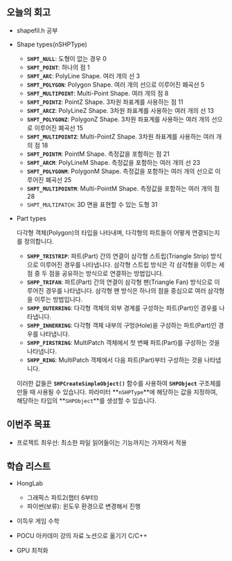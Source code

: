 ## 오늘의 회고

-   shapefil.h 공부
- Shape types(nSHPType)
    - **`SHPT_NULL`**: 도형이 없는 경우 0
    - **`SHPT_POINT`**: 하나의 점 1
    - **`SHPT_ARC`**: PolyLine Shape. 여러 개의 선 3
    - **`SHPT_POLYGON`**: Polygon Shape. 여러 개의 선으로 이루어진 폐곡선 5
    - **`SHPT_MULTIPOINT`**: Multi-Point Shape. 여러 개의 점 8
    - **`SHPT_POINTZ`**: PointZ Shape. 3차원 좌표계를 사용하는 점 11
    - **`SHPT_ARCZ`**: PolyLineZ Shape. 3차원 좌표계를 사용하는 여러 개의 선 13
    - **`SHPT_POLYGONZ`**: PolygonZ Shape. 3차원 좌표계를 사용하는 여러 개의 선으로 이루어진 폐곡선 15
    - **`SHPT_MULTIPOINTZ`**: Multi-PointZ Shape. 3차원 좌표계를 사용하는 여러 개의 점 18
    - **`SHPT_POINTM`**: PointM Shape. 측정값을 포함하는 점 21
    - **`SHPT_ARCM`**: PolyLineM Shape. 측정값을 포함하는 여러 개의 선 23
    - **`SHPT_POLYGONM`**: PolygonM Shape. 측정값을 포함하는 여러 개의 선으로 이루어진 폐곡선 25
    - **`SHPT_MULTIPOINTM`**: Multi-PointM Shape. 측정값을 포함하는 여러 개의 점 28
    - `SHPT_MULTIPATCH`: 3D 면을 표현할 수 있는 도형 31
- Part types
    
    다각형 객체(Polygon)의 타입을 나타내며, 다각형의 파트들이 어떻게 연결되는지를 정의합니다.
    
    - **`SHPP_TRISTRIP`**: 파트(Part) 간의 연결이 삼각형 스트립(Triangle Strip) 방식으로 이루어진 경우를 나타냅니다. 삼각형 스트립 방식은 각 삼각형을 이루는 세 점 중 두 점을 공유하는 방식으로 연결하는 방법입니다.
    - **`SHPP_TRIFAN`**: 파트(Part) 간의 연결이 삼각형 팬(Triangle Fan) 방식으로 이루어진 경우를 나타냅니다. 삼각형 팬 방식은 하나의 점을 중심으로 여러 삼각형을 이루는 방법입니다.
    - **`SHPP_OUTERRING`**: 다각형 객체의 외부 경계를 구성하는 파트(Part)인 경우를 나타냅니다.
    - **`SHPP_INNERRING`**: 다각형 객체 내부의 구멍(Hole)을 구성하는 파트(Part)인 경우를 나타냅니다.
    - **`SHPP_FIRSTRING`**: MultiPatch 객체에서 첫 번째 파트(Part)를 구성하는 것을 나타냅니다.
    - **`SHPP_RING`**: MultiPatch 객체에서 다음 파트(Part)부터 구성하는 것을 나타냅니다.
    
    이러한 값들은 **`SHPCreateSimpleObject()`** 함수를 사용하여 **`SHPObject`** 구조체를 만들 때 사용될 수 있습니다. 파라미터 **`nSHPType`**에 해당하는 값을 지정하여, 해당하는 타입의 **`SHPObject`**를 생성할 수 있습니다.

## 이번주 목표

-   프로젝트 최우선: 최소한 파일 읽어들이는 기능까지는 가져와서 적용

## 학습 리스트

-   HongLab

    -   그래픽스 파트2(챕터 6부터)
    -   파이썬(보류): 윈도우 환경으로 변경해서 진행

-   이득우 게임 수학
-   POCU 아카데미 강의 자료 노션으로 옮기기 C/C++
-   GPU 최적화

